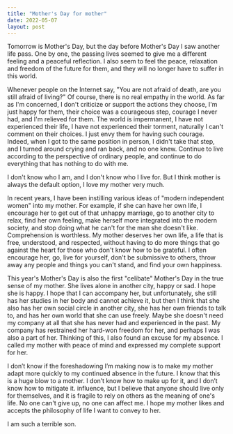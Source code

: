 ```yaml
---
title: "Mother's Day for mother"
date: 2022-05-07
layout: post
---
```


Tomorrow is Mother's Day, but the day before Mother's Day I saw another life pass. One by one, the passing lives seemed to give me a different feeling and a peaceful reflection. I also seem to feel the peace, relaxation and freedom of the future for them, and they will no longer have to suffer in this world.

Whenever people on the Internet say, "You are not afraid of death, are you still afraid of living?" Of course, there is no real empathy in the world. As far as I'm concerned, I don't criticize or support the actions they choose, I'm just happy for them, their choice was a courageous step, courage I never had, and I'm relieved for them. The world is impermanent, I have not experienced their life, I have not experienced their torment, naturally I can't comment on their choices. I just envy them for having such courage. Indeed, when I got to the same position in person, I didn't take that step, and I turned around crying and ran back, and no one knew. Continue to live according to the perspective of ordinary people, and continue to do everything that has nothing to do with me.

I don't know who I am, and I don't know who I live for. But I think mother is always the default option, I love my mother very much.

In recent years, I have been instilling various ideas of "modern independent women" into my mother. For example, if she can have her own life, I encourage her to get out of that unhappy marriage, go to another city to relax, find her own feeling, make herself more integrated into the modern society, and stop doing what he can't for the man she doesn't like. Comprehension is worthless. My mother deserves her own life, a life that is free, understood, and respected, without having to do more things that go against the heart for those who don't know how to be grateful. I often encourage her, go, live for yourself, don't be submissive to others, throw away any people and things you can't stand, and find your own happiness.

This year's Mother's Day is also the first "celibate" Mother's Day in the true sense of my mother. She lives alone in another city, happy or sad. I hope she is happy. I hope that I can accompany her, but unfortunately, she still has her studies in her body and cannot achieve it, but then I think that she also has her own social circle in another city, she has her own friends to talk to, and has her own world that she can use freely. Maybe she doesn't need my company at all that she has never had and experienced in the past. My company has restrained her hard-won freedom for her, and perhaps I was also a part of her. Thinking of this, I also found an excuse for my absence. I called my mother with peace of mind and expressed my complete support for her.

I don’t know if the foreshadowing I’m making now is to make my mother adapt more quickly to my continued absence in the future. I know that this is a huge blow to a mother. I don’t know how to make up for it, and I don’t know how to mitigate it. influence, but I believe that anyone should live only for themselves, and it is fragile to rely on others as the meaning of one's life. No one can't give up, no one can affect me. I hope my mother likes and accepts the philosophy of life I want to convey to her.

I am such a terrible son.
